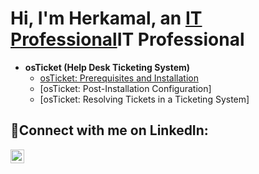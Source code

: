<h1>Hi, I'm Herkamal, an <a href="https://linkedin.com/in/herkamal-randhawa-23980a16a/">IT Professional</a>IT Professional</a></h1>

- <b>osTicket (Help Desk Ticketing System)</b>
  - [osTicket: Prerequisites and Installation](https://github.com/Herkamal/osticket-prereqs)
  - [osTicket: Post-Installation Configuration]
  - [osTicket: Resolving Tickets in a Ticketing System]

<h2>🤳Connect with me on LinkedIn:</h2>

[<img align="left" alt="Herkamal | LinkedIn" width="22px" src="https://cdn.jsdelivr.net/npm/simple-icons@v3/icons/linkedin.svg" />][linkedin]

[linkedin]: https://linkedin.com/in/herkamal-randhawa-23980a16a
